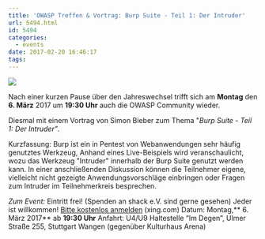 ```yaml
---
title: 'OWASP Treffen & Vortrag: Burp Suite - Teil 1: Der Intruder'
url: 5494.html
id: 5494
categories:
  - events
date: 2017-02-20 16:46:17
tags:
---
```


![](https://blog.shackspace.de/wp-content/uploads/2014/04/owasp_logo-150x150.png)

Nach einer kurzen Pause über den Jahreswechsel trifft sich am **Montag** den **6\. März** 2017 um **19:30 Uhr** auch die OWASP Community wieder.

Diesmal mit einem Vortrag von Simon Bieber zum Thema "_Burp Suite - Teil 1: Der Intruder"_.

Kurzfassung: Burp ist ein in Pentest von Webanwendungen sehr häufig genutztes Werkzeug, Anhand eines Live-Beispiels wird veranschaulicht, wozu das Werkzeug "Intruder" innerhalb der Burp Suite genutzt werden kann.
In einer anschließenden Diskussion können die Teilnehmer eigene, vielleicht nicht gezeigte Anwendungsvorschläge einbringen oder Fragen zum Intruder im Teilnehmerkreis besprechen.

_Zum Event:_
Eintritt frei! (Spenden an shack e.V. sind gerne gesehen) Jeder ist willkommen!
[Bitte kostenlos anmelden](https://www.xing.com/events/owasp-stammtisch-stuttgart-vortrag-burp-1771511) (xing.com)
Datum: Montag,** 6\. März 2017** ab **19:30 Uhr**
Anfahrt: U4/U9 Haltestelle “Im Degen”, Ulmer Straße 255, Stuttgart Wangen (gegenüber Kulturhaus Arena)
